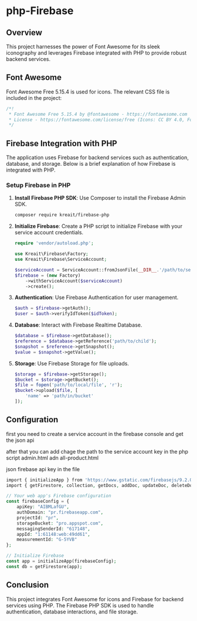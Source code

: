 # php-Firebase

## Overview
This project harnesses the power of Font Awesome for its sleek iconography and leverages Firebase integrated with PHP to provide robust backend services.

## Font Awesome
Font Awesome Free 5.15.4 is used for icons. The relevant CSS file is included in the project:

```css
/*!
 * Font Awesome Free 5.15.4 by @fontawesome - https://fontawesome.com
 * License - https://fontawesome.com/license/free (Icons: CC BY 4.0, Fonts: SIL OFL 1.1, Code: MIT License)
 */
```

## Firebase Integration with PHP
The application uses Firebase for backend services such as authentication, database, and storage. Below is a brief explanation of how Firebase is integrated with PHP.

### Setup Firebase in PHP

1. **Install Firebase PHP SDK**: Use Composer to install the Firebase Admin SDK.
    ```bash
    composer require kreait/firebase-php
    ```

2. **Initialize Firebase**: Create a PHP script to initialize Firebase with your service account credentials.
    ```php
    require 'vendor/autoload.php';

    use Kreait\Firebase\Factory;
    use Kreait\Firebase\ServiceAccount;

    $serviceAccount = ServiceAccount::fromJsonFile(__DIR__.'/path/to/serviceAccountKey.json');
    $firebase = (new Factory)
        ->withServiceAccount($serviceAccount)
        ->create();
    ```

3. **Authentication**: Use Firebase Authentication for user management.
    ```php
    $auth = $firebase->getAuth();
    $user = $auth->verifyIdToken($idToken);
    ```

4. **Database**: Interact with Firebase Realtime Database.
    ```php
    $database = $firebase->getDatabase();
    $reference = $database->getReference('path/to/child');
    $snapshot = $reference->getSnapshot();
    $value = $snapshot->getValue();
    ```

5. **Storage**: Use Firebase Storage for file uploads.
    ```php
    $storage = $firebase->getStorage();
    $bucket = $storage->getBucket();
    $file = fopen('path/to/local/file', 'r');
    $bucket->upload($file, [
        'name' => 'path/in/bucket'
    ]);
    ```

## Configuration 

first you need to create a service account in the firebase console and get the json api

after that you can add chage the path to the service account key in the php script admin.html adn all-product.html

json firebase api key in the file

```php
import { initializeApp } from 'https://www.gstatic.com/firebasejs/9.2.0/firebase-app.js';
import { getFirestore, collection, getDocs, addDoc, updateDoc, deleteDoc, doc } from 'https://www.gstatic.com/firebasejs/9.2.0/firebase-firestore.js';

// Your web app's Firebase configuration
const firebaseConfig = {
    apiKey: "AIBMLafGU",
    authDomain: "pr.firebaseapp.com",
    projectId: "pr",
    storageBucket: "pro.appspot.com",
    messagingSenderId: "617148",
    appId: "1:61148:web:49dd61",
    measurementId: "G-5YVB"
};

// Initialize Firebase
const app = initializeApp(firebaseConfig);
const db = getFirestore(app);
```



## Conclusion
This project integrates Font Awesome for icons and Firebase for backend services using PHP. The Firebase PHP SDK is used to handle authentication, database interactions, and file storage.
